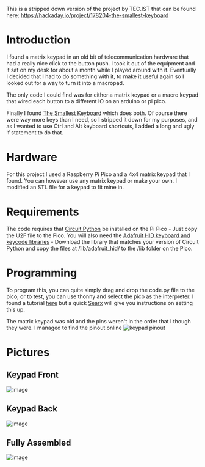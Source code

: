 This is a stripped down version of the project by TEC.IST that can be found here: https://hackaday.io/project/178204-the-smallest-keyboard

# Introduction

I found a matrix keypad in an old bit of telecommunication hardware that had a really nice click to the button push.
I took it out of the equipment and it sat on my desk for about a month while I played around with it.
Eventually I decided that I had to do something with it, to make it useful again so I looked out for a way to turn it into a macropad.

The only code I could find was for either a matrix keypad or a macro keypad that wired each button to a different IO on an arduino or pi pico.

Finally I found [The Smallest Keyboard](https://hackaday.io/project/178204-the-smallest-keyboard) which does both. Of course there were way more keys than I need,
so I stripped it down for my purposes, and as I wanted to use Ctrl and Alt keyboard shortcuts, I added a long and ugly if statement to do that.

# Hardware
For this project I used a Raspberry Pi Pico and a 4x4 matrix keypad that I found. You can however use any matrix keypad or make your own. I modified an STL file for a keypad to fit mine in.

# Requirements
The code requires that [Circuit Python](https://circuitpython.org/board/raspberry_pi_pico/) be installed on the Pi Pico - Just copy the U2F file to the Pico. You will also need the [Adafruit HID keyboard and keycode libraries](https://github.com/adafruit/Adafruit_CircuitPython_HID/releases/) - Download the library that matches your version of Circuit Python and copy the files at /lib/adafruit_hid/ to the /lib folder on the Pico.

# Programming
To program this, you can quite simply drag and drop the code.py file to the pico, or to test, you can use thonny and select the pico as the interpreter. I found a tutorial [here](https://kitronik.co.uk/blogs/resources/first-steps-with-the-raspberry-pi-pico-and-thonny) but a quick [Searx]([https://searx.fmac.xyz/](https://searx.fmac.xyz/search?q=pi%20pico%20thonny%20interpreter&language=en-GB&time_range=None&safesearch=1&categories=general)) will give you instructions on setting this up.

The matrix keypad was old and the pins weren't in the order that I though they were. I managed to find the pinout online
![keypad pinout](https://user-images.githubusercontent.com/65986111/203761047-46c01f23-14df-4b07-9282-8fb8414144e4.png)


# Pictures
## Keypad Front
![image](https://user-images.githubusercontent.com/65986111/203761277-ea5c4e92-1eed-4870-beb4-79e58f053d9e.png)

## Keypad Back
![image](https://user-images.githubusercontent.com/65986111/203761484-ca0cbd2f-17f8-4bec-80a6-737be63dc43a.png)

## Fully Assembled
![image](https://user-images.githubusercontent.com/65986111/203761645-c58a9097-b041-4473-b353-9b7bd246a127.png)





